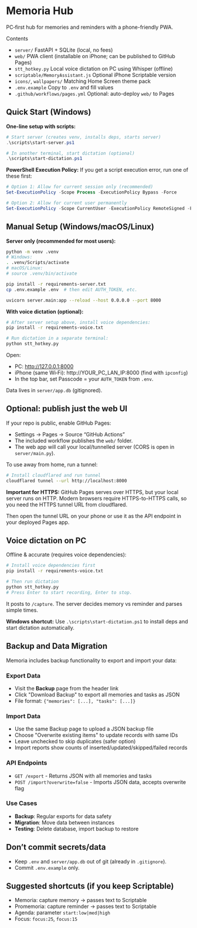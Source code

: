 # Memoria Hub

PC‑first hub for memories and reminders with a phone-friendly PWA.

Contents
- `server/` FastAPI + SQLite (local, no fees)
- `web/` PWA client (installable on iPhone; can be published to GitHub Pages)
- `stt_hotkey.py` Local voice dictation on PC using Whisper (offline)
- `scriptable/MemoryAssistant.js` Optional iPhone Scriptable version
- `icons/`, `wallpapers/` Matching Home Screen theme pack
- `.env.example` Copy to `.env` and fill values
- `.github/workflows/pages.yml` Optional: auto-deploy `web/` to Pages

## Quick Start (Windows)

**One-line setup with scripts:**
```powershell
# Start server (creates venv, installs deps, starts server)
.\scripts\start-server.ps1

# In another terminal, start dictation (optional)
.\scripts\start-dictation.ps1
```

**PowerShell Execution Policy:** If you get a script execution error, run one of these first:
```powershell
# Option 1: Allow for current session only (recommended)
Set-ExecutionPolicy -Scope Process -ExecutionPolicy Bypass -Force

# Option 2: Allow for current user permanently
Set-ExecutionPolicy -Scope CurrentUser -ExecutionPolicy RemoteSigned -Force
```

## Manual Setup (Windows/macOS/Linux)

**Server only (recommended for most users):**
```bash
python -m venv .venv
# Windows:
. .venv/Scripts/activate
# macOS/Linux:
# source .venv/bin/activate

pip install -r requirements-server.txt
cp .env.example .env  # then edit AUTH_TOKEN, etc.

uvicorn server.main:app --reload --host 0.0.0.0 --port 8000
```

**With voice dictation (optional):**
```bash
# After server setup above, install voice dependencies:
pip install -r requirements-voice.txt

# Run dictation in a separate terminal:
python stt_hotkey.py
```

Open:
- PC: http://127.0.0.1:8000
- iPhone (same Wi‑Fi): http://YOUR_PC_LAN_IP:8000 (find with `ipconfig`)
- In the top bar, set Passcode = your `AUTH_TOKEN` from `.env`.

Data lives in `server/app.db` (gitignored).

## Optional: publish just the web UI

If your repo is public, enable GitHub Pages:
- Settings → Pages → Source “GitHub Actions”
- The included workflow publishes the `web/` folder.
- The web app will call your local/tunnelled server (CORS is open in `server/main.py`).

To use away from home, run a tunnel:
```bash
# Install cloudflared and run tunnel
cloudflared tunnel --url http://localhost:8000
```

**Important for HTTPS:** GitHub Pages serves over HTTPS, but your local server runs on HTTP. Modern browsers require HTTPS-to-HTTPS calls, so you need the HTTPS tunnel URL from cloudflared.

Then open the tunnel URL on your phone or use it as the API endpoint in your deployed Pages app.

## Voice dictation on PC

Offline & accurate (requires voice dependencies):
```bash
# Install voice dependencies first
pip install -r requirements-voice.txt

# Then run dictation
python stt_hotkey.py
# Press Enter to start recording, Enter to stop.
```
It posts to `/capture`. The server decides memory vs reminder and parses simple times.

**Windows shortcut:** Use `.\scripts\start-dictation.ps1` to install deps and start dictation automatically.

## Backup and Data Migration

Memoria includes backup functionality to export and import your data:

### Export Data
- Visit the **Backup** page from the header link
- Click "Download Backup" to export all memories and tasks as JSON
- File format: `{"memories": [...], "tasks": [...]}`

### Import Data
- Use the same Backup page to upload a JSON backup file
- Choose "Overwrite existing items" to update records with same IDs
- Leave unchecked to skip duplicates (safer option)
- Import reports show counts of inserted/updated/skipped/failed records

### API Endpoints
- `GET /export` - Returns JSON with all memories and tasks
- `POST /import?overwrite=false` - Imports JSON data, accepts overwrite flag

### Use Cases
- **Backup**: Regular exports for data safety
- **Migration**: Move data between instances
- **Testing**: Delete database, import backup to restore
## Don’t commit secrets/data
- Keep `.env` and `server/app.db` out of git (already in `.gitignore`).
- Commit `.env.example` only.

## Suggested shortcuts (if you keep Scriptable)
- Memoria: capture memory → passes text to Scriptable
- Promemoria: capture reminder → passes text to Scriptable
- Agenda: parameter `start:low|med|high`
- Focus: `focus:25`, `focus:15`
